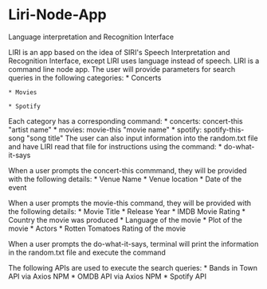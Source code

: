 # Liri-Node-App
Language interpretation and Recognition Interface

LIRI is an app based on the idea of SIRI's Speech Interpretation and Recognition Interface, except LIRI uses language instead of speech. LIRI is a command line node app. The user will provide parameters for search queries in the following categories:
    * Concerts

    * Movies

    * Spotify 
    
Each category has a corresponding command:
    * concerts: concert-this "artist name"
    * movies: movie-this "movie name"
    * spotify: spotify-this-song "song title"
The user can also input information into the random.txt file and have LIRI read that file for instructions using the command: 
    * do-what-it-says

When a user prompts the concert-this commmand, they will be provided with the following details: 
    * Venue Name
    * Venue location
    * Date of the event

When a user prompts the movie-this command, they will be provided with the following details:
    * Movie Title
    * Release Year
    * IMDB Movie Rating
    * Country the movie was produced
    * Language of the movie
    * Plot of the movie
    * Actors
    * Rotten Tomatoes Rating of the movie

When a user prompts the do-what-it-says, terminal will print the information in the random.txt file and execute the command

The following APIs are used to execute the search queries: 
    * Bands in Town API via Axios NPM
    * OMDB API via Axios NPM 
    * Spotify API 
    